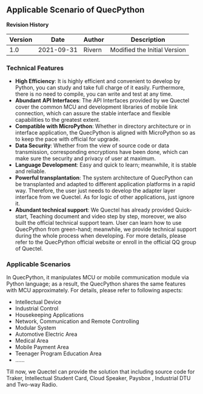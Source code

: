 
##  Applicable Scenario of QuecPython
**Revision History**

| Version | Date       | Author | Description                  |
| -------- | ---------- | -------- | ---------------------------------- |
| 1.0     | 2021-09-31 | Rivern | Modified the Initial Version |

### Technical Features

- **High Efficiency**: It is highly efficient and convenient to develop by Python, you can study and take full charge of it easily. Furthermore, there is no need to compile, you can write and test at any time. 
- **Abundant** **API Interfaces**: The API Interfaces provided by we Quectel cover the common MCU and development libraries of mobile link connection, which can assure the stable interface and flexible capabilities to the greatest extent. 
- **Compatible with MicroPython**: Whether in directory architecture or in interface application, the QuecPython is aligned with MicroPython so as to keep the pace with official for upgrade.
- **Data Security**: Whether from the view of source code or data transmission, corresponding encryptions have been done, which can make sure the security and privacy of user at maximum. 
- **Language Development**: Easy and quick to learn; meanwhile, it is stable and reliable.
- **Powerful transplantation**: The system architecture of QuecPython can be transplanted and adapted to different application platforms in a rapid way. Therefore, the user just needs to develop the adapter layer interface from we Quectel. As for logic of other applications, just ignore it.  
- **Abundant technical support**: We Quectel has already provided Quick-start, Teaching document and video step by step, moreover, we also built the official technical support team. User can learn how to use QuecPython from green-hand; meanwhile, we provide technical support during the whole process when developing. For more details, please refer to the QuecPython official website or enroll in the official QQ group of Quectel. 

### **Applicable Scenarios**

In QuecPython, it manipulates MCU or mobile communication module via Python language; as a result, the QuecPython shares the same features with MCU approximately. For details, please refer to following aspects: 

- Intellectual Device
- Industrial Control
- Housekeeping Applications
- Network, Communication and Remote Controlling
- Modular System
- Automotive Electric Area
- Medical Area
- Mobile Payment Area
- Teenager Program Education Area
- ......

Till now, we Quectel can provide the solution that including source code for Traker, Intellectual Student Card, Cloud Speaker, Paysbox , Industrial DTU and Two-way Radio. 

